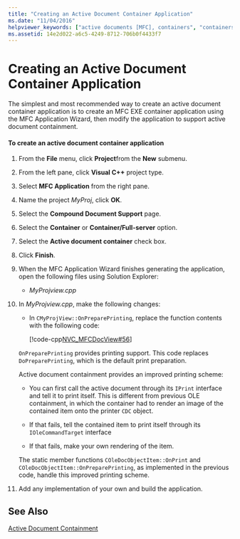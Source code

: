 ```yaml
---
title: "Creating an Active Document Container Application"
ms.date: "11/04/2016"
helpviewer_keywords: ["active documents [MFC], containers", "containers [MFC], active document", "active document containers [MFC], creating", "MFC COM, active document containment", "applications [MFC], active document container"]
ms.assetid: 14e2d022-a6c5-4249-8712-706b0f4433f7
---
```

# Creating an Active Document Container Application

The simplest and most recommended way to create an active document container application is to create an MFC EXE container application using the MFC Application Wizard, then modify the application to support active document containment.

#### To create an active document container application

1. From the **File** menu, click **Project**from the **New** submenu.

1. From the left pane, click **Visual C++** project type.

1. Select **MFC Application** from the right pane.

1. Name the project *MyProj*, click **OK**.

1. Select the **Compound Document Support** page.

1. Select the **Container** or **Container/Full-server** option.

1. Select the **Active document container** check box.

1. Click **Finish**.

1. When the MFC Application Wizard finishes generating the application, open the following files using Solution Explorer:

   - *MyProjview.cpp*

1. In *MyProjview.cpp*, make the following changes:

   - In `CMyProjView::OnPreparePrinting`, replace the function contents with the following code:

     [!code-cpp[NVC_MFCDocView#56](../mfc/codesnippet/cpp/creating-an-active-document-container-application_1.cpp)]

   `OnPreparePrinting` provides printing support. This code replaces `DoPreparePrinting`, which is the default print preparation.

   Active document containment provides an improved printing scheme:

   - You can first call the active document through its `IPrint` interface and tell it to print itself. This is different from previous OLE containment, in which the container had to render an image of the contained item onto the printer `CDC` object.

   - If that fails, tell the contained item to print itself through its `IOleCommandTarget` interface

   - If that fails, make your own rendering of the item.

   The static member functions `COleDocObjectItem::OnPrint` and `COleDocObjectItem::OnPreparePrinting`, as implemented in the previous code, handle this improved printing scheme.

1. Add any implementation of your own and build the application.

## See Also

[Active Document Containment](../mfc/active-document-containment.md)

